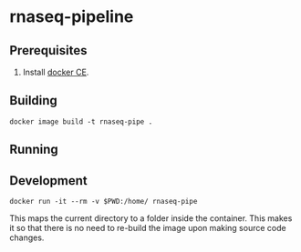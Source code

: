 # rnaseq-pipeline

## Prerequisites

1. Install [docker CE](https://docs.docker.com/install/linux/docker-ce/ubuntu/).

## Building

```
docker image build -t rnaseq-pipe .
```

## Running

## Development

```
docker run -it --rm -v $PWD:/home/ rnaseq-pipe
```

This maps the current directory to a folder inside the container. This makes it
so that there is no need to re-build the image upon making source code changes.
